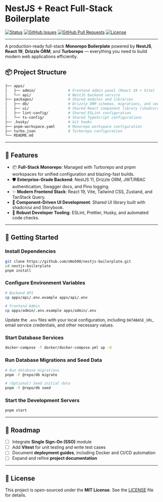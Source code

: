
# NestJS + React Full-Stack Boilerplate

[![Status](https://img.shields.io/badge/status-active-success.svg)]()
[![GitHub Issues](https://img.shields.io/github/issues/oNo500/nestjs-boilerplate.svg)](https://github.com/oNo500/nestjs-boilerplate/issues)
[![GitHub Pull Requests](https://img.shields.io/github/issues-pr/oNo500/nestjs-boilerplate.svg)](https://github.com/oNo500/nestjs-boilerplate/pulls)
[![License](https://img.shields.io/badge/license-MIT-blue.svg)](/LICENSE)

---

A production-ready full-stack **Monorepo Boilerplate** powered by **NestJS**, **React 19**, **Drizzle ORM**, and **Turborepo** — everything you need to build modern web applications efficiently.

## 📦 Project Structure

```bash
├── apps/
│   ├── admin/               # Frontend admin panel (React 19 + Vite)
│   └── api/                 # NestJS backend service
├── packages/                # Shared modules and libraries
│   ├── db/                  # Drizzle ORM schemas, migrations, and seed data
│   ├── ui/                  # Shared React component library (shadcn/ui)
│   ├── lint-config/         # Shared ESLint configuration
│   └── ts-config/           # Shared TypeScript configurations
├── .husky/                  # Git hooks
├── pnpm-workspace.yaml      # Monorepo workspace configuration
├── turbo.json               # Turborepo configuration
└── README.md
```

---

## 🚀 Features

- 📦 **Full-Stack Monorepo**: Managed with Turborepo and pnpm workspaces for unified configuration and blazing-fast builds.
- 🛡️ **Enterprise-Grade Backend**: NestJS 11, Drizzle ORM, JWT/RBAC authentication, Swagger docs, and Pino logging.
- ✨ **Modern Frontend Stack**: React 19, Vite, Tailwind CSS, Zustand, and TanStack Query.
- 🎨 **Component-Driven UI Development**: Shared UI library built with shadcn/ui and Storybook.
- 🔧 **Robust Developer Tooling**: ESLint, Prettier, Husky, and automated code checks.

---

## 📖 Getting Started

### Install Dependencies

```bash
git clone https://github.com/oNo500/nestjs-boilerplate.git
cd nestjs-boilerplate
pnpm install
```

### Configure Environment Variables

```bash
# Backend API
cp apps/api/.env.example apps/api/.env

# Frontend Admin
cp apps/admin/.env.example apps/admin/.env
```

Update the `.env` files with your local configuration, including `DATABASE_URL`, email service credentials, and other necessary values.

### Start Database Services

```bash
docker-compose -f docker/docker-compose.yml up -d
```

### Run Database Migrations and Seed Data

```bash
# Run database migrations
pnpm -F @repo/db migrate

# (Optional) Seed initial data
pnpm -F @repo/db seed
```

### Start the Development Servers

```bash
pnpm start
```

---

## 📌 Roadmap

- [ ] Integrate **Single Sign-On (SSO)** module
- [ ] Add **Vitest** for unit testing and write test cases
- [ ] Document **deployment guides**, including Docker and CI/CD automation
- [ ] Expand and refine **project documentation**

---

## 📄 License

This project is open-sourced under the **MIT License**. See the [LICENSE](./LICENSE) file for details.
